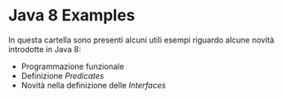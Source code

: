 # Java 8 Examples

In questa cartella sono presenti alcuni utili esempi riguardo alcune novità introdotte in Java 8:
- Programmazione funzionale
- Definizione _Predicates_
- Novità nella definizione delle _Interfaces_
